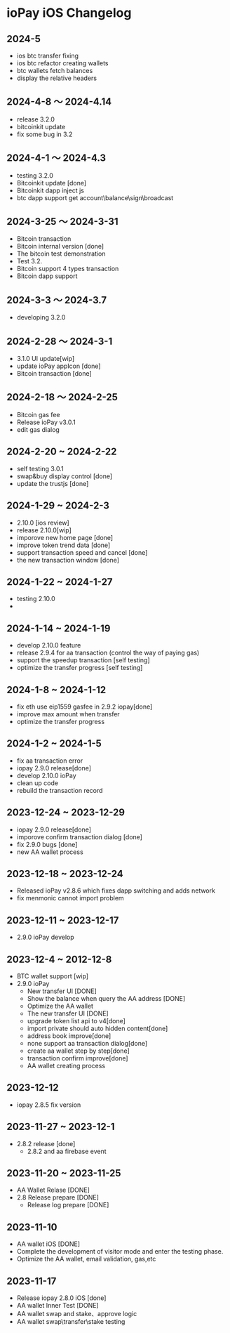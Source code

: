 # ioPay iOS Changelog

## 2024-5
- ios btc transfer fixing
- ios btc refactor creating wallets
- btc wallets fetch balances
- display the relative headers

## 2024-4-8 ～ 2024-4.14
- release 3.2.0 
- bitcoinkit update
- fix some bug in 3.2 

## 2024-4-1 ～ 2024-4.3
- testing 3.2.0
- Bitcoinkit update [done]
- Bitcoinkit dapp inject js
- btc dapp support get account\balance\sign\broadcast

## 2024-3-25 ～ 2024-3-31
- Bitcoin transaction
- Bitcoin internal version [done]
- The bitcoin test demonstration
- Test 3.2.
- Bitcoin support 4 types transaction
- Bitcoin dapp support


## 2024-3-3 ～ 2024-3.7
- developing 3.2.0
## 2024-2-28 ～ 2024-3-1
- 3.1.0 UI update[wip]
- update ioPay appIcon [done]
- Bitcoin transaction [done]

## 2024-2-18 ～ 2024-2-25
- Bitcoin gas fee
- Release ioPay v3.0.1
- edit gas dialog

## 2024-2-20 ~ 2024-2-22
- self testing 3.0.1
- swap&buy display control [done]
- update the trustjs [done]


## 2024-1-29 ~ 2024-2-3
- 2.10.0 [ios review] 
- release 2.10.0[wip]
- imporove new home page [done]
- improve token trend data [done]
- support transaction speed and cancel [done]
- the new transaction window [done]

## 2024-1-22 ~ 2024-1-27
- testing 2.10.0
- 
## 2024-1-14 ~ 2024-1-19
- develop 2.10.0 feature
- release 2.9.4 for aa transaction (control the way of paying gas)
- support the speedup transaction [self testing]
- optimize the transfer progress [self testing]
  
## 2024-1-8 ~ 2024-1-12
- fix eth use eip1559 gasfee in 2.9.2 iopay[done]
- improve max amount when transfer
- optimize the transfer progress

## 2024-1-2 ~ 2024-1-5
- fix aa transaction error
- iopay 2.9.0 release[done]
- develop 2.10.0 ioPay
- clean up code 
- rebuild the transaction record

## 2023-12-24 ~ 2023-12-29
  - iopay 2.9.0 release[done]
  - imporove confirm transaction dialog [done]
  - fix 2.9.0 bugs [done]
  - new AA wallet process

## 2023-12-18 ~ 2023-12-24
- Released ioPay v2.8.6 which fixes dapp switching and adds network
- fix menmonic cannot import problem
  
## 2023-12-11 ~ 2023-12-17
- 2.9.0 ioPay develop
  
## 2023-12-4 ~ 2012-12-8
- BTC wallet support [wip]
- 2.9.0 ioPay
  - New transfer UI [DONE]
  - Show the balance when query the AA address [DONE]
  - Optimize the AA wallet
  - The new transfer UI [DONE]
  - upgrade token list api to v4[done]
  - import private should auto hidden content[done]
  - address book improve[done]
  - none support aa transaction dialog[done]
  - create aa wallet step by step[done]
  - transaction confirm improve[done]
  - AA wallet creating process
  
## 2023-12-12
- iopay 2.8.5 fix version

## 2023-11-27 ~ 2023-12-1
- 2.8.2 release [done]
  - 2.8.2 and aa firebase event
  
## 2023-11-20 ~ 2023-11-25
- AA Wallet Relase [DONE]
- 2.8 Release prepare [DONE]
  - Release log prepare [DONE]



## 2023-11-10

- AA wallet iOS [DONE]
- Complete the development of visitor mode and enter the testing phase.
- Optimize the AA wallet, email validation, gas,etc

## 2023-11-17
- Release iopay 2.8.0 iOS [done]
- AA wallet Inner Test [DONE]
- AA wallet swap and stake、approve logic
- AA wallet swap\transfer\stake testing
